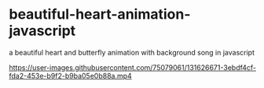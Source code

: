 # beautiful-heart-animation-javascript
a beautiful heart and butterfly animation with background song in javascript 




https://user-images.githubusercontent.com/75079061/131626671-3ebdf4cf-fda2-453e-b9f2-b9ba05e0b88a.mp4

